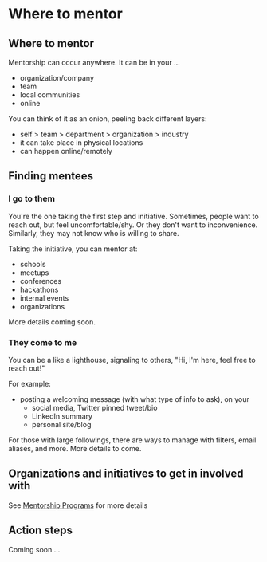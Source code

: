 # Where to mentor

## Where to mentor

Mentorship can occur anywhere. It can be in your ...

* organization/company
* team
* local communities
* online

You can think of it as an onion, peeling back different layers:

* self &gt; team &gt; department &gt; organization &gt; industry
* it can take place in physical locations
* can happen online/remotely

## Finding mentees

### I go to them

You're the one taking the first step and initiative. Sometimes, people want to reach out, but feel uncomfortable/shy. Or they don't want to inconvenience. Similarly, they may not know who is willing to share.

Taking the initiative, you can mentor at:

* schools
* meetups
* conferences
* hackathons
* internal events
* organizations

More details coming soon.

### They come to me

You can be a like a lighthouse, signaling to others, "Hi, I'm here, feel free to reach out!"

For example:

* posting a welcoming message \(with what type of info to ask\), on your
  * social media, Twitter pinned tweet/bio
  * LinkedIn summary
  * personal site/blog

For those with large followings, there are ways to manage with filters, email aliases, and more. More details to come.

## Organizations and initiatives to get in involved with

See [Mentorship Programs](../mentorship-programs.md) for more details

## Action steps

Coming soon ...

